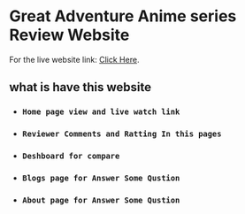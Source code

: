 # Great Adventure Anime series Review Website

For the live website link: [Click Here](https://adventure-anime-yebenling.netlify.app/).

## what is have this website 

- ### `Home page view and live watch link`

- ### `Reviewer Comments and Ratting In this pages`

- ### `Deshboard for compare`

- ### `Blogs page for Answer Some Qustion`

- ### `About page for Answer Some Qustion`
